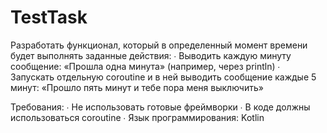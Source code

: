 # TestTask

 Разработать функционал, который в определенный момент времени будет выполнять заданные действия:
∙ Выводить каждую минуту сообщение: «Прошла одна минута» (например, через println)
∙ Запускать отдельную coroutine и в ней выводить сообщение каждые 5 минут: «Прошло пять минут и тебе пора меня выключить»

Требования:
∙ Не использовать готовые фреймворки
∙ В коде должны использоваться coroutine
∙ Язык программирования: Kotlin
